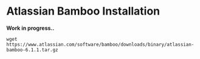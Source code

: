 # Atlassian Bamboo Installation

**Work in progress..**

`wget https://www.atlassian.com/software/bamboo/downloads/binary/atlassian-bamboo-6.1.1.tar.gz`
